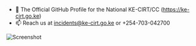- 👋 The Official GitHub Profile for the National KE-CIRT/CC (https://ke-cirt.go.ke)
- 📫 Reach us at incidents@ke-cirt.go.ke or +254-703-042700

![Screenshot](https://ke-cirt.go.ke/wp-content/uploads/2020/11/CA-LOGO-01-2048x804.png)

<!---
kecirt/kecirt is a ✨ special ✨ repository because its `README.md` (this file) appears on your GitHub profile.
You can click the Preview link to take a look at your changes.
--->
